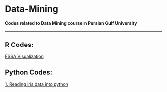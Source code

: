 # Data-Mining
#### Codes related to Data Mining course in Persian Gulf University 
__________________________________________________________________

## R Codes:
[FSSA Visualization](https://jtrinka.github.io/visualization.html)


## Python Codes:
[1. Reading iris data into python](https://github.com/haghbinh/Data_Mining/blob/main/1_Data_Mining_and_Analysis/Iris_dataset_in_pythton.ipynb)
